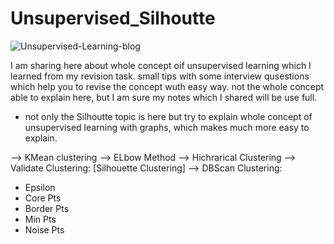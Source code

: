 # Unsupervised_Silhoutte

![Unsupervised-Learning-blog](https://user-images.githubusercontent.com/92789707/219321799-a44b77e3-dd7b-4aa8-9f4e-4ed7a3e0dcc0.png)

I am sharing here about whole concept oif unsupervised learning which I learned from my revision task. 
small tips with some interview qusestions which help you to revise the concept wuth easy way.
not the whole concept able to explain here, but I am sure my notes which I shared will be use full.
* not only the Silhoutte topic is here but try to explain whole concept of unsupervised learning with graphs, which makes much more easy to explain.

--> KMean clustering
--> ELbow Method
--> Hichrarical Clustering
--> Validate Clustering: [Silhouette Clustering]
--> DBScan Clustering:
* Epsilon 
* Core Pts
* Border Pts
* Min Pts
* Noise Pts
